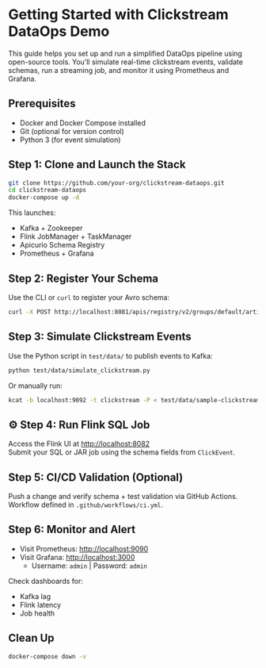 # Getting Started with Clickstream DataOps Demo

This guide helps you set up and run a simplified DataOps pipeline using open-source tools. You’ll simulate real-time clickstream events, validate schemas, run a streaming job, and monitor it using Prometheus and Grafana.

## Prerequisites

- Docker and Docker Compose installed
- Git (optional for version control)
- Python 3 (for event simulation)


## Step 1: Clone and Launch the Stack

```bash
git clone https://github.com/your-org/clickstream-dataops.git
cd clickstream-dataops
docker-compose up -d
```

This launches:
- Kafka + Zookeeper
- Flink JobManager + TaskManager
- Apicurio Schema Registry
- Prometheus + Grafana

## Step 2: Register Your Schema

Use the CLI or `curl` to register your Avro schema:

```bash
curl -X POST http://localhost:8081/apis/registry/v2/groups/default/artifacts   -H "Content-Type: application/json"   -H "X-Registry-ArtifactId: click-event"   --data-binary @schemas/click_event.avsc
```

## Step 3: Simulate Clickstream Events

Use the Python script in `test/data/` to publish events to Kafka:

```bash
python test/data/simulate_clickstream.py
```

Or manually run:

```bash
kcat -b localhost:9092 -t clickstream -P < test/data/sample-clickstream.json
```



## ⚙️ Step 4: Run Flink SQL Job

Access the Flink UI at [http://localhost:8082](http://localhost:8082)  
Submit your SQL or JAR job using the schema fields from `ClickEvent`.


## Step 5: CI/CD Validation (Optional)

Push a change and verify schema + test validation via GitHub Actions.  
Workflow defined in `.github/workflows/ci.yml`.

## Step 6: Monitor and Alert

- Visit Prometheus: [http://localhost:9090](http://localhost:9090)
- Visit Grafana: [http://localhost:3000](http://localhost:3000)
  - Username: `admin` | Password: `admin`

Check dashboards for:
- Kafka lag
- Flink latency
- Job health


## Clean Up

```bash
docker-compose down -v
```

